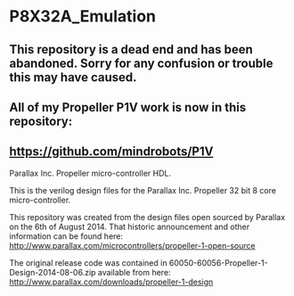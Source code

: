 P8X32A_Emulation
================

This repository is a dead end and has been abandoned. Sorry for any confusion or trouble this may have caused.
-----------------------------------------------

All of my Propeller P1V work is now in this repository:
----------------
https://github.com/mindrobots/P1V
----------------





Parallax Inc. Propeller micro-controller HDL.

This is the verilog design files for the Parallax Inc. Propeller 32 bit 8 core micro-controller.

This repository  was created from the design files open sourced by Parallax on the 6th of August 2014. That historic announcement and other information can be found here:
http://www.parallax.com/microcontrollers/propeller-1-open-source

The original release code was contained in 60050-60056-Propeller-1-Design-2014-08-06.zip available from here: http://www.parallax.com/downloads/propeller-1-design
